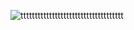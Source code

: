 
![tttttttttttttttttttttttttttttttttttt](https://user-images.githubusercontent.com/20543298/64471296-97373c80-d171-11e9-97b4-b5e53e05e75a.PNG)
